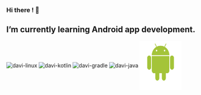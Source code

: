 <header> <link rel="stylesheet" href="https://cdn.jsdelivr.net/gh/devicons/devicon@v2.14.0/devicon.min.css"> </header>


### Hi there ! 👋

## I’m currently learning Android app development.

<i class="devicon-android-plain-wordmark colored"></i>

<div style="display: inline_block">

  
<img align="center" alt="davi-linux" height="190" width="110" src="https://cdn.jsdelivr.net/gh/devicons/devicon/icons/linux/linux-original.svg" href="https://www.https://github.com/DaviRamon"/>
<img align="center" alt="davi-kotlin" height="190" width="200"  src="https://cdn.jsdelivr.net/gh/devicons/devicon/icons/kotlin/kotlin-original-wordmark.svg" />
<img img align="center" alt="davi-gradle" height="190" width="200" src="https://cdn.jsdelivr.net/gh/devicons/devicon/icons/gradle/gradle-plain-wordmark.svg" />
<img img align="center" alt="davi-java" height="130" width="110" src="https://cdn.jsdelivr.net/gh/devicons/devicon/icons/java/java-plain-wordmark.svg" />
<img align="center" alt="davi-Android" height="130" width="110" src="https://github.com/devicons/devicon/blob/master/icons/android/android-original-wordmark.svg">
</div>






<!--
**DaviRamon/DaviRamon** is a ✨ _special_ ✨ repository because its `README.md` (this file) appears on your GitHub profile.

Here are some ideas to get you started:

- 🔭 I’m currently working on ...
- 🌱 I’m currently learning ...
- 👯 I’m looking to collaborate on ...
- 🤔 I’m looking for help with ...
- 💬 Ask me about ...
- 📫 How to reach me: ...
- 😄 Pronouns: ...
- ⚡ Fun fact: ...
-->
